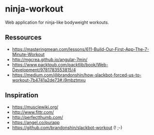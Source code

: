 # ninja-workout
Web application for ninja-like bodyweight workouts.

## Ressources
- https://masteringmean.com/lessons/611-Build-Our-First-App-The-7-Minute-Workout
- http://mgcrea.github.io/angular-7min/
- https://www.packtpub.com/packtlib/book/Web-Development/9781783553815/4
- https://medium.com/@brandonshin/how-slackbot-forced-us-to-workout-7b4741a2de73#.i9mbztmxu

## Inspiration
- https://musclewiki.org/
- http://www.fittr.com/
- http://perfectthumb.com/
- https://angel.co/purapp
- https://github.com/brandonshin/slackbot-workout (! ;-)

